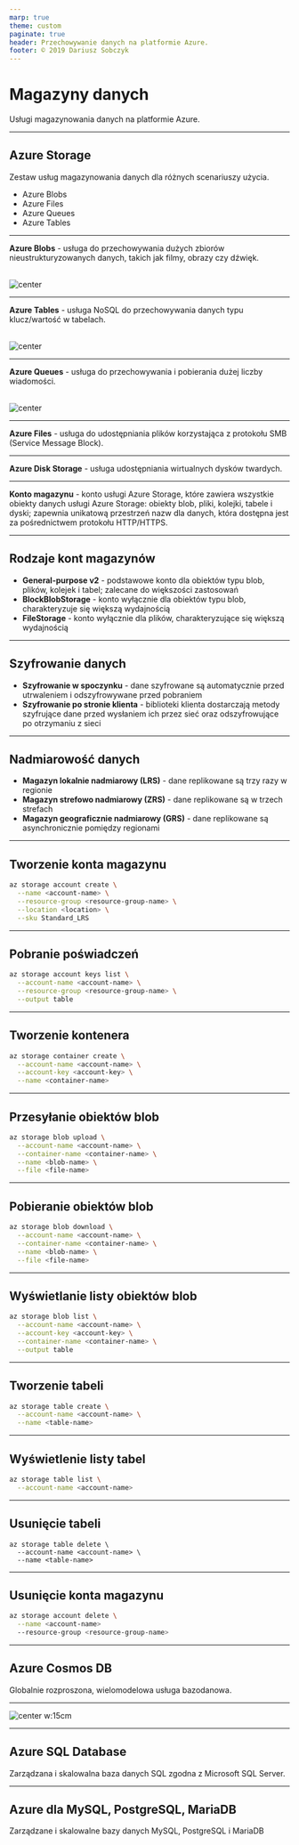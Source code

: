 ```yaml
---
marp: true
theme: custom
paginate: true
header: Przechowywanie danych na platformie Azure.
footer: © 2019 Dariusz Sobczyk
---
```


# Magazyny danych
Usługi magazynowania danych na platformie Azure.

---

## Azure Storage

Zestaw usług magazynowania danych dla różnych scenariuszy użycia.

* Azure Blobs
* Azure Files
* Azure Queues
* Azure Tables

---

**Azure Blobs** - usługa do przechowywania dużych zbiorów nieustrukturyzowanych danych, takich jak filmy, obrazy czy dźwięk.
<br/><br/>

![center](images/blob-storage.png)

---

**Azure Tables** - usługa NoSQL do przechowywania danych typu klucz/wartość w tabelach.
<br/><br/>

![center](images/table-storage.png)

---

**Azure Queues** - usługa do przechowywania i pobierania dużej liczby wiadomości.
<br/><br/>

![center](images/queue-storage.png)

---

**Azure Files** - usługa do udostępniania plików korzystająca z protokołu SMB (Service Message Block).

---

**Azure Disk Storage** - usługa udostępniania wirtualnych dysków twardych.

---

**Konto magazynu** - konto usługi Azure Storage, które zawiera wszystkie obiekty danych usługi Azure Storage: obiekty blob, pliki, kolejki, tabele i dyski; zapewnia unikatową przestrzeń nazw dla danych, która dostępna jest za pośrednictwem protokołu HTTP/HTTPS.

---

## Rodzaje kont magazynów

* **General-purpose v2** - podstawowe konto dla obiektów typu blob, plików, kolejek i tabel; zalecane do większości zastosowań
* **BlockBlobStorage** - konto wyłącznie dla obiektów typu blob, charakteryzuje się większą wydajnością
* **FileStorage** - konto wyłącznie dla plików, charakteryzujące się większą wydajnością

---

## Szyfrowanie danych

* **Szyfrowanie w spoczynku** - dane szyfrowane są automatycznie przed utrwaleniem i odszyfrowywane przed pobraniem
* **Szyfrowanie po stronie klienta** - biblioteki klienta dostarczają metody szyfrujące dane przed wysłaniem ich przez sieć oraz odszyfrowujące po otrzymaniu z sieci

---

## Nadmiarowość danych

* **Magazyn lokalnie nadmiarowy (LRS)** - dane replikowane są trzy razy w regionie
* **Magazyn strefowo nadmiarowy (ZRS)** - dane replikowane są w trzech strefach
* **Magazyn geograficznie nadmiarowy (GRS)** - dane replikowane są asynchronicznie pomiędzy regionami

---

## Tworzenie konta magazynu

```sh
az storage account create \
  --name <account-name> \
  --resource-group <resource-group-name> \
  --location <location> \
  --sku Standard_LRS
```

---

## Pobranie poświadczeń

```sh
az storage account keys list \
  --account-name <account-name> \
  --resource-group <resource-group-name> \
  --output table
```

---

## Tworzenie kontenera

```sh
az storage container create \
  --account-name <account-name> \
  --account-key <account-key> \
  --name <container-name>
```

---

## Przesyłanie obiektów blob

```sh
az storage blob upload \
  --account-name <account-name> \
  --container-name <container-name> \
  --name <blob-name> \
  --file <file-name>
```

---

## Pobieranie obiektów blob

```sh
az storage blob download \
  --account-name <account-name> \
  --container-name <container-name> \
  --name <blob-name> \
  --file <file-name>
```

---

## Wyświetlanie listy obiektów blob

```sh
az storage blob list \
  --account-name <account-name> \
  --account-key <account-key> \
  --container-name <container-name> \
  --output table
```

---

## Tworzenie tabeli

```sh
az storage table create \
  --account-name <account-name> \
  --name <table-name>
```

---

## Wyświetlenie listy tabel

```sh
az storage table list \
  --account-name <account-name>
```

---

## Usunięcie tabeli

```
az storage table delete \
  --account-name <account-name> \
  --name <table-name>
```

---

## Usunięcie konta magazynu

```sh
az storage account delete \
  --name <account-name>
  --resource-group <resource-group-name>
```

---

## Azure Cosmos DB

Globalnie rozproszona, wielomodelowa usługa bazodanowa.

---

![center w:15cm](images/azure-cosmos-db.png)

---

## Azure SQL Database

Zarządzana i skalowalna baza danych SQL zgodna z Microsoft SQL Server.

---

## Azure dla MySQL, PostgreSQL, MariaDB

Zarządzane i skalowalne bazy danych MySQL, PostgreSQL i MariaDB
